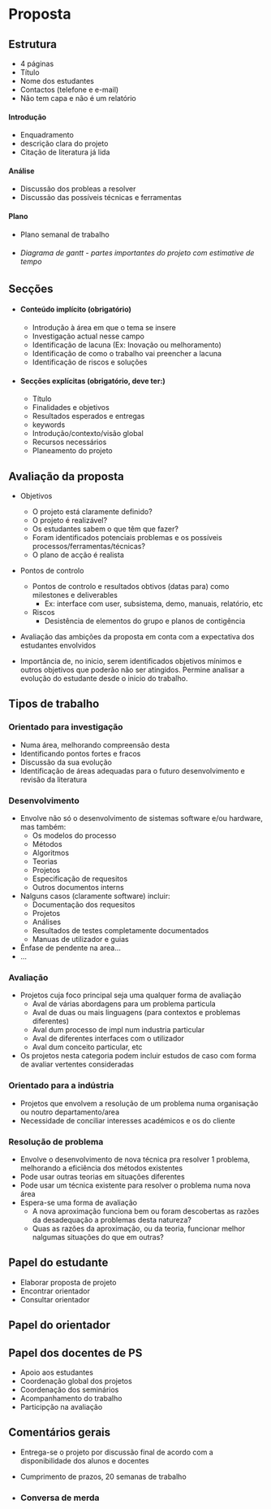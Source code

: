 # Proposta

## Estrutura

* 4 páginas
* Título
* Nome dos estudantes
* Contactos (telefone e e-mail)
* Não tem capa e não é um relatório

#### Introdução

- Enquadramento
- descrição clara do projeto
- Citação de literatura já lida

#### Análise

- Discussão dos probleas a resolver
- Discussão das possíveis técnicas e ferramentas

#### Plano

- Plano semanal de trabalho

- ###### Diagrama de gantt - partes importantes do projeto com estimative de tempo

## Secções

- #### Conteúdo implícito (obrigatório)

  - Introdução à área em que o tema se insere
  - Investigação actual nesse campo
  - Identificação de lacuna (Ex: Inovação ou melhoramento)
  - Identificação de como o trabalho vai preencher a lacuna
  - Identificação de riscos e soluções

- #### Secções explícitas (obrigatório, deve ter:)

  - Título
  - Finalidades e objetivos
  - Resultados esperados e entregas
  - keywords
  - Introdução/contexto/visão global
  - Recursos necessários
  - Planeamento do projeto

## Avaliação da proposta

* Objetivos
  * O projeto está claramente definido?
  * O projeto é realizável?
  * Os estudantes sabem o que têm que fazer?
  * Foram identificados potenciais problemas e os possíveis processos/ferramentas/técnicas?
  * O plano de acção é realista

* Pontos de controlo
  * Pontos de controlo e resultados obtivos (datas para) como milestones e deliverables
    * Ex: interface com user, subsistema, demo, manuais, relatório, etc
  * Riscos
    * Desistência de elementos do grupo e planos de contigência
* Avaliação das ambições da proposta em conta com a expectativa dos estudantes envolvidos
* Importância de, no inicio, serem identificados objetivos mínimos e outros objetivos que poderão não ser atingidos. Permine analisar a evolução do estudante desde o inicio do trabalho.

## Tipos de trabalho

### Orientado para investigação

* Numa área, melhorando compreensão desta
* Identificando pontos fortes e fracos
* Discussão da sua evolução
* Identificação de áreas adequadas para o futuro desenvolvimento e revisão da literatura

### Desenvolvimento

* Envolve não só o desenvolvimento de sistemas software e/ou hardware, mas também:
  * Os modelos do processo
  * Métodos
  * Algoritmos 
  * Teorias
  * Projetos
  * Especificação de requesitos
  * Outros documentos interns
* Nalguns casos (claramente software) incluir:
  * Documentação dos requesitos
  * Projetos
  * Análises
  * Resultados de testes completamente documentados
  * Manuas de utilizador e guias
* Ênfase  de pendente na area...
* ...

### Avaliação

* Projetos cuja foco principal seja uma qualquer forma de avaliação
  * Aval de várias abordagens para um problema particula
  * Aval de duas ou mais linguagens (para contextos e problemas diferentes)
  * Aval dum processo de impl num industria particular
  * Aval de diferentes interfaces com o utilizador
  * Aval dum conceito particular, etc
* Os projetos nesta categoria podem incluir estudos de caso com forma de avaliar vertentes consideradas

### Orientado para a indústria

* Projetos que envolvem a resolução de um problema numa organisação ou noutro departamento/area
* Necessidade de conciliar interesses académicos e os do cliente

### Resolução de problema

* Envolve o desenvolvimento de nova técnica pra resolver 1 problema, melhorando a eficiência dos métodos existentes
* Pode usar outras teorias em situações diferentes
* Pode usar um técnica existente para resolver o problema numa nova área
* Espera-se uma forma de avaliação
  * A nova aproximação funciona bem ou foram descobertas as razões da desadequação a problemas desta natureza?
  * Quas as razões da aproximação, ou da teoria, funcionar melhor nalgumas situações do que em outras?

## Papel do estudante

* Elaborar proposta de projeto
* Encontrar orientador
* Consultar orientador

## Papel do orientador

## Papel dos docentes de PS

* Apoio aos estudantes
* Coordenação global dos projetos
* Coordenação dos seminários
* Acompanhamento do trabalho
* Participção na avaliação

## Comentários gerais

* Entrega-se o projeto por discussão final de acordo com a disponibilidade dos alunos e docentes

* Cumprimento de prazos, 20 semanas de trabalho

* ### Conversa de merda

